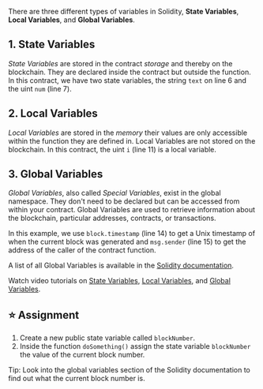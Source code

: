 There are three different types of variables in Solidity, **State Variables**, **Local Variables**, and **Global Variables**.

## 1. State Variables
*State Variables* are stored in the contract *storage* and thereby on the blockchain. They are declared inside the contract but outside the function.
In this contract, we have two state variables, the string `text` on line 6 and the uint `num` (line 7).

## 2. Local Variables
*Local Variables* are stored in the *memory* their values are only accessible within the function they are defined in. Local Variables are not stored on the blockchain.
In this contract, the uint `i` (line 11) is a local variable. 

## 3. Global Variables
*Global Variables*, also called *Special Variables*, exist in the global namespace. They don't need to be declared but can be accessed from within your contract.
Global Variables are used to retrieve information about the blockchain, particular addresses, contracts, or transactions.

In this example, we use `block.timestamp` (line 14) to get a Unix timestamp of when the current block was generated and `msg.sender` (line 15) to get the address of the caller of the contract function.

A list of all Global Variables is available in the <a href="https://docs.soliditylang.org/en/latest/cheatsheet.html?highlight=Variables#global-variables" target="_blank">Solidity documentation</a>.

Watch video tutorials on <a href="https://www.youtube.com/watch?v=hl692-xJPUQ" target="_blank">State Variables</a>, <a href="https://www.youtube.com/watch?v=5Gxzwn0SQDU" target="_blank">Local Variables</a>, and <a href="https://www.youtube.com/watch?v=ryA86ZiSD-w" target="_blank">Global Variables</a>.

## ⭐️ Assignment
1. Create a new public state variable called `blockNumber`.
2. Inside the function `doSomething()` assign the state variable `blockNumber` the value of the current block number.

Tip: Look into the global variables section of the Solidity documentation to find out what the current block number is.